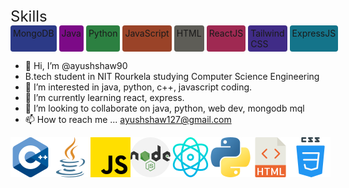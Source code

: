 <div style="font-size: 24px">Skills
</div>
<div style="display:flex">
    <div class="skills" style="background-color: rgb(44,58,135)">
    MongoDB</div>
    <div class="skills" style="background-color: rgb(124,10,135)">
    Java</div>
    <div class="skills" style="background-color: rgb(44,128,65)">
    Python</div>
    <div class="skills" style="background-color: rgb(154,67,40)">
    JavaScript</div>
    <div class="skills" style="background-color: rgb(94,93,87)">
    HTML</div>
    <div class="skills" style="background-color: rgb(159,41,82)">
    ReactJS</div>
    <div class="skills" style="background-color: rgb(64,44,135)">
    Tailwind CSS</div>
    <div class="skills" style="background-color: rgb(20,116,138)">
    ExpressJS</div>

</div>
<style>
.skills{
    padding: 4px;
    border-radius: 4px;
    margin-right: 4px;
    background-color: green;
}
</style>

- 👋 Hi, I’m @ayushshaw90
- B.tech student in NIT Rourkela studying Computer Science Engineering
- 👀 I’m interested in java, python, c++, javascript coding. 
- 🌱 I’m currently learning react, express.
- 💞️ I’m looking to collaborate on java, python, web dev, mongodb mql
- 📫 How to reach me ...
ayushshaw127@gmail.com
<!---
ayushshaw90/ayushshaw90 is a ✨ special ✨ repository because its `README.md` (this file) appears on your GitHub profile.
You can click the Preview link to take a look at your changes.
--->
<div style="display: flex">
<img src="./images/c++.png">
<img src="./images/java.png">
<img src="./images/js.png">
<img src="./images/nodejs.png">
<img src="./images/react.png">
<img src="./images/python.png">
<img src="./images/html.png">
<img src="./images/css.png">
</div>